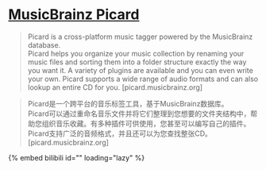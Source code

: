 # [MusicBrainz Picard](https://picard.musicbrainz.org)

> Picard is a cross-platform music tagger powered by the MusicBrainz database.  
> Picard helps you organize your music collection by renaming your music files and sorting them into a folder structure exactly the way you want it. A variety of plugins are available and you can even write your own. Picard supports a wide range of audio formats and can also lookup an entire CD for you. [picard.musicbrainz.org]

> Picard是一个跨平台的音乐标签工具，基于MusicBrainz数据库。  
> Picard可以通过重命名音乐文件并将它们整理到您想要的文件夹结构中，帮助您组织音乐收藏。有多种插件可供使用，您甚至可以编写自己的插件。Picard支持广泛的音频格式，并且还可以为您查找整张CD。 [picard.musicbrainz.org]

{% embed bilibili id="<id>" loading="lazy" %}
